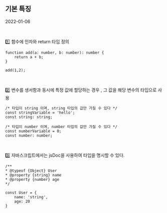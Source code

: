 기본 특징
---
2022-01-06

<br />

:one: 함수에 인자와 return 타입 정의 



```
function add(a: number, b: number): number {
	return a + b;
}

add(1,2);
```

<br />

:two: 변수를 생서함과 동시에 특정 값에 할당하는 경우 , 그 값을 해당 변수의 타입으로 사용


```
/* 타입이 string 이며, string 타입의 값만 가질 수 있다 */
const stringVariable = 'hello';
const string: string;

/* 타입이 number 이며, number 타입의 값만 가질 수 있다 */
const numberVariable = 0;
const number: number;
```

<br />

:three: 자바스크립트에서는 jsDoc을 사용하여 타입을 명시할 수 있다.

```
/**
* @typeof {Object} User
* @property {string} name
* @property {number} age
*/

const User = {
	name: 'string',
	age: 20
}

```
